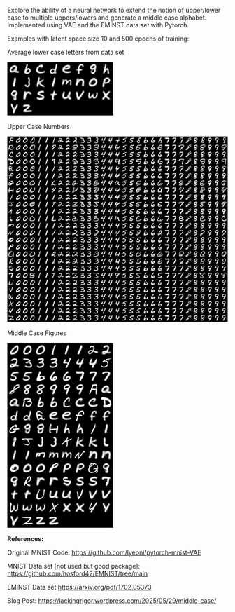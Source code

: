 Explore the ability of a neural network to extend the notion of upper/lower case to multiple uppers/lowers and generate a middle case alphabet.
Implemented using VAE and the EMINST data set with Pytorch. 

Examples with latent space size 10 and 500 epochs of training:

Average lower case letters from data set

![Average lower case letters in dataset](./examples/average_letter/ltsp_10_lower_case.png)

Upper Case Numbers

![Upper Case Numbers](./examples/upper_case_numbers/ltsp_10_letter_by_letter_to_upper_.png)

Middle Case Figures

![Middle Case Numbers and Letters](./examples/average_figure/ltsp_10_middle_mega_image_mean_vector.png)


**References:**

Original MNIST Code: https://github.com/lyeoni/pytorch-mnist-VAE

MNIST Data set [not used but good package]: https://github.com/hosford42/EMNIST/tree/main

EMINST Data set https://arxiv.org/pdf/1702.05373

Blog Post: https://lackingrigor.wordpress.com/2025/05/29/middle-case/

